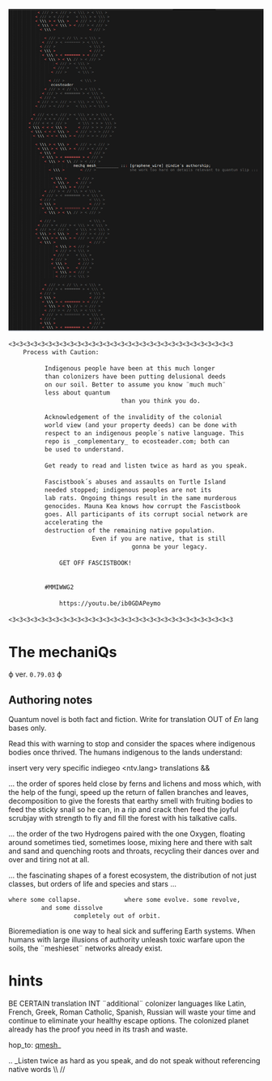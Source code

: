 ![qenco](illu/coverart.png)


```
<3<3<3<3<3<3<3<3<3<3<3<3<3<3<3<3<3<3<3<3<3<3<3<3<3<3<3<3<3<3<3
    Process with Caution: 

          Indigenous people have been at this much longer 
          than colonizers have been putting delusional deeds 
          on our soil. Better to assume you know ¨much much¨ 
          less about quantum 
                               than you think you do.

          Acknowledgement of the invalidity of the colonial 
          world view (and your property deeds) can be done with 
          respect to an indigenous people´s native language. This 
          repo is _complementary_ to ecosteader.com; both can 
          be used to understand.

          Get ready to read and listen twice as hard as you speak.

          Fascistbook´s abuses and assaults on Turtle Island 
          needed stopped; indigenous peoples are not its 
          lab rats. Ongoing things result in the same murderous 
          genocides. Mauna Kea knows how corrupt the Fascistbook 
          goes. All participants of its corrupt social network are 
          accelerating the
          destruction of the remaining native population. 
                       Even if you are native, that is still
                                  gonna be your legacy.  

              GET OFF FASCISTBOOK! 


          #MMIWWG2 

              https://youtu.be/ib0GDAPeymo

<3<3<3<3<3<3<3<3<3<3<3<3<3<3<3<3<3<3<3<3<3<3<3<3<3<3<3<3<3<3<3
```

# The mechaniQs 

ϕ ver. `0.79.03` ϕ

## Authoring notes

Quantum novel is both fact and fiction.  Write for translation OUT of _En_
lang bases only.

Read this with warning to stop and consider the spaces where indigenous 
bodies once thrived. The humans indigenous to the lands understand:

insert very very specific indiegeo <ntv.lang> translations &&

... the order of spores held close by ferns and lichens and moss which, with 
the help of the fungi, speed up the return of fallen branches and leaves, 
decomposition to give the forests that earthy smell with fruiting bodies to 
feed the sticky snail so he can, in a rip and crack then feed the joyful 
scrubjay with strength to fly and fill the forest with his talkative calls. 

... the order of the two Hydrogens paired with the one Oxygen, floating around 
sometimes tied, sometimes loose, mixing here and there with salt and sand and 
quenching roots and throats, recycling their dances over and over and tiring 
not at all.

... the fascinating shapes of a forest ecosystem, the distribution of not just 
classes, but orders of life and species and stars ... 

    where some collapse.            where some evolve. some revolve,
             and some dissolve 
                      completely out of orbit.                        

Bioremediation is one way to heal sick and suffering Earth systems. When humans 
with large illusions of authority unleash toxic warfare upon the soils, the 
¨meshieset¨ networks already exist.

# hints

BE CERTAIN translation INT ¨additional¨ colonizer languages like Latin, French, 
Greek, Roman Catholic, Spanish, Russian will waste your time and continue to 
eliminate your healthy escape options. The colonized planet already has the 
proof you need in its trash and waste.


hop_to:  [qmesh]_

[qmesh]:CNNC.schema

.. _Listen twice as hard as you speak, and do not speak without referencing native words  \\\ //  
